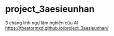 # project_3aesieunhan
3 chàng lính ngự lâm nghiên cứu AI 
https://thestormxd.github.io/project_3aesieunhan/
